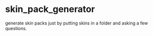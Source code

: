 # skin_pack_generator
generate skin packs just by putting skins in a folder and asking a few questions.
